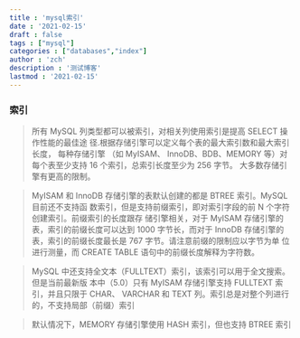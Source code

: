 ```yaml
---
title : 'mysql索引'
date : '2021-02-15'
draft : false
tags : ["mysql"]
categories : ["databases","index"]
author : 'zch'
description : '测试博客'
lastmod : '2021-02-15'
---
```


### 索引

> 所有 MySQL 列类型都可以被索引，对相关列使用索引是提高 SELECT 操作性能的最佳途
  径.根据存储引擎可以定义每个表的最大索引数和最大索引长度， 每种存储引擎 （如 MyISAM、
  InnoDB、BDB、MEMORY 等）对每个表至少支持 16 个索引，总索引长度至少为 256 字节。
  大多数存储引擎有更高的限制。
  
> MyISAM 和 InnoDB 存储引擎的表默认创建的都是 BTREE 索引。MySQL 目前还不支持函
  数索引，但是支持前缀索引，即对索引字段的前 N 个字符创建索引。前缀索引的长度跟存
  储引擎相关，对于 MyISAM 存储引擎的表，索引的前缀长度可以达到 1000 字节长，而对于
  InnoDB 存储引擎的表，索引的前缀长度最长是 767 字节。请注意前缀的限制应以字节为单
  位进行测量，而 CREATE TABLE 语句中的前缀长度解释为字符数。
  
> MySQL 中还支持全文本（FULLTEXT）索引，该索引可以用于全文搜索。但是当前最新版
  本中（5.0）只有 MyISAM 存储引擎支持 FULLTEXT 索引，并且只限于 CHAR、 VARCHAR 和 TEXT
  列。索引总是对整个列进行的，不支持局部（前缀）索引
  
> 默认情况下，MEMORY 存储引擎使用 HASH 索引，但也支持 BTREE 索引


